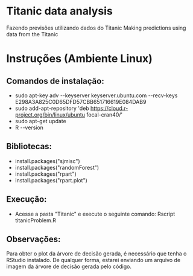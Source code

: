 # Titanic data analysis
Fazendo previsões utilizando dados do Titanic
Making predictions using data from the Titanic

# Instruções (Ambiente Linux)

## Comandos de instalação:

- sudo apt-key adv --keyserver keyserver.ubuntu.com --recv-keys E298A3A825C0D65DFD57CBB651716619E084DAB9
- sudo add-apt-repository 'deb https://cloud.r-project.org/bin/linux/ubuntu focal-cran40/'
- sudo apt-get update
- R --version

## Bibliotecas:

- install.packages("sjmisc")
- install.packages("randomForest")
- install.packages("rpart")
- install.packages("rpart.plot")

## Execução:

- Acesse a pasta "Titanic" e execute o seguinte comando: Rscript titanicProblem.R

## Observações:

Para obter o plot da árvore de decisão gerada, é necessário que tenha o RStudio instalado.
De qualquer forma, estarei enviando um arquivo de imagem da árvore de decisão gerada pelo código.